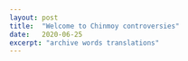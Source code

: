 ```yaml
---
layout: post
title:  "Welcome to Chinmoy controversies"
date:   2020-06-25
excerpt: "archive words translations"
---
```

